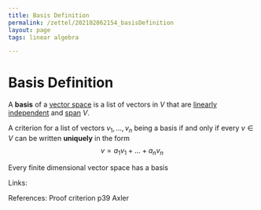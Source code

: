```yaml
---
title: Basis Definition
permalink: /zettel/202102062154_basisDefinition
layout: page
tags: linear algebra

---
```

# Basis Definition

A **basis** of a [vector space](202102061359_vectorSpaceDefinition) is a list of vectors in $V$ that are
[linearly independent](202102062030_linearlyIndependentDefinition) and [span](202102062022_spanDefinition) $V$.

A criterion for a list of vectors $v_1, \ldots, v_n$ being a basis if and only if every $v \in V$ can 
be written **uniquely** in the form $$v = a_1 v_1 + \ldots + a_n v_n$$

Every finite dimensional vector space has a basis

Links: 

References: Proof criterion p39 Axler

